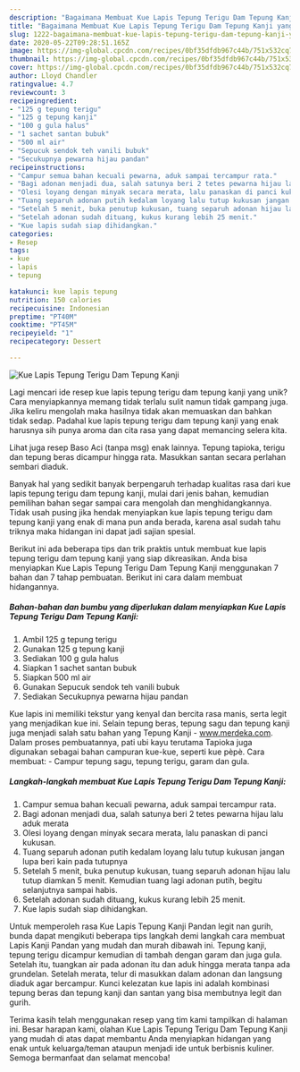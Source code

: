 ```yaml
---
description: "Bagaimana Membuat Kue Lapis Tepung Terigu Dam Tepung Kanji yang Sempurna"
title: "Bagaimana Membuat Kue Lapis Tepung Terigu Dam Tepung Kanji yang Sempurna"
slug: 1222-bagaimana-membuat-kue-lapis-tepung-terigu-dam-tepung-kanji-yang-sempurna
date: 2020-05-22T09:28:51.165Z
image: https://img-global.cpcdn.com/recipes/0bf35dfdb967c44b/751x532cq70/kue-lapis-tepung-terigu-dam-tepung-kanji-foto-resep-utama.jpg
thumbnail: https://img-global.cpcdn.com/recipes/0bf35dfdb967c44b/751x532cq70/kue-lapis-tepung-terigu-dam-tepung-kanji-foto-resep-utama.jpg
cover: https://img-global.cpcdn.com/recipes/0bf35dfdb967c44b/751x532cq70/kue-lapis-tepung-terigu-dam-tepung-kanji-foto-resep-utama.jpg
author: Lloyd Chandler
ratingvalue: 4.7
reviewcount: 3
recipeingredient:
- "125 g tepung terigu"
- "125 g tepung kanji"
- "100 g gula halus"
- "1 sachet santan bubuk"
- "500 ml air"
- "Sepucuk sendok teh vanili bubuk"
- "Secukupnya pewarna hijau pandan"
recipeinstructions:
- "Campur semua bahan kecuali pewarna, aduk sampai tercampur rata."
- "Bagi adonan menjadi dua, salah satunya beri 2 tetes pewarna hijau lalu aduk merata"
- "Olesi loyang dengan minyak secara merata, lalu panaskan di panci kukusan."
- "Tuang separuh adonan putih kedalam loyang lalu tutup kukusan jangan lupa beri kain pada tutupnya"
- "Setelah 5 menit, buka penutup kukusan, tuang separuh adonan hijau lalu tutup diamkan 5 menit. Kemudian tuang lagi adonan putih, begitu selanjutnya sampai habis."
- "Setelah adonan sudah dituang, kukus kurang lebih 25 menit."
- "Kue lapis sudah siap dihidangkan."
categories:
- Resep
tags:
- kue
- lapis
- tepung

katakunci: kue lapis tepung 
nutrition: 150 calories
recipecuisine: Indonesian
preptime: "PT40M"
cooktime: "PT45M"
recipeyield: "1"
recipecategory: Dessert

---
```



![Kue Lapis Tepung Terigu Dam Tepung Kanji](https://img-global.cpcdn.com/recipes/0bf35dfdb967c44b/751x532cq70/kue-lapis-tepung-terigu-dam-tepung-kanji-foto-resep-utama.jpg)

Lagi mencari ide resep kue lapis tepung terigu dam tepung kanji yang unik? Cara menyiapkannya memang tidak terlalu sulit namun tidak gampang juga. Jika keliru mengolah maka hasilnya tidak akan memuaskan dan bahkan tidak sedap. Padahal kue lapis tepung terigu dam tepung kanji yang enak harusnya sih punya aroma dan cita rasa yang dapat memancing selera kita.

Lihat juga resep Baso Aci (tanpa msg) enak lainnya. Tepung tapioka, terigu dan tepung beras dicampur hingga rata. Masukkan santan secara perlahan sembari diaduk.

Banyak hal yang sedikit banyak berpengaruh terhadap kualitas rasa dari kue lapis tepung terigu dam tepung kanji, mulai dari jenis bahan, kemudian pemilihan bahan segar sampai cara mengolah dan menghidangkannya. Tidak usah pusing jika hendak menyiapkan kue lapis tepung terigu dam tepung kanji yang enak di mana pun anda berada, karena asal sudah tahu triknya maka hidangan ini dapat jadi sajian spesial.


Berikut ini ada beberapa tips dan trik praktis untuk membuat kue lapis tepung terigu dam tepung kanji yang siap dikreasikan. Anda bisa menyiapkan Kue Lapis Tepung Terigu Dam Tepung Kanji menggunakan 7 bahan dan 7 tahap pembuatan. Berikut ini cara dalam membuat hidangannya.

<!--inarticleads1-->

##### Bahan-bahan dan bumbu yang diperlukan dalam menyiapkan Kue Lapis Tepung Terigu Dam Tepung Kanji:

1. Ambil 125 g tepung terigu
1. Gunakan 125 g tepung kanji
1. Sediakan 100 g gula halus
1. Siapkan 1 sachet santan bubuk
1. Siapkan 500 ml air
1. Gunakan Sepucuk sendok teh vanili bubuk
1. Sediakan Secukupnya pewarna hijau pandan


Kue lapis ini memiliki tekstur yang kenyal dan bercita rasa manis, serta legit yang menjadikan kue ini. Selain tepung beras, tepung sagu dan tepung kanji juga menjadi salah satu bahan yang Tepung Kanji - www.merdeka.com. Dalam proses pembuatannya, pati ubi kayu terutama Tapioka juga digunakan sebagai bahan campuran kue-kue, seperti kue pèpè. Cara membuat: - Campur tepung sagu, tepung terigu, garam dan gula. 

<!--inarticleads2-->

##### Langkah-langkah membuat Kue Lapis Tepung Terigu Dam Tepung Kanji:

1. Campur semua bahan kecuali pewarna, aduk sampai tercampur rata.
1. Bagi adonan menjadi dua, salah satunya beri 2 tetes pewarna hijau lalu aduk merata
1. Olesi loyang dengan minyak secara merata, lalu panaskan di panci kukusan.
1. Tuang separuh adonan putih kedalam loyang lalu tutup kukusan jangan lupa beri kain pada tutupnya
1. Setelah 5 menit, buka penutup kukusan, tuang separuh adonan hijau lalu tutup diamkan 5 menit. Kemudian tuang lagi adonan putih, begitu selanjutnya sampai habis.
1. Setelah adonan sudah dituang, kukus kurang lebih 25 menit.
1. Kue lapis sudah siap dihidangkan.


Untuk memperoleh rasa Kue Lapis Tepung Kanji Pandan legit nan gurih, bunda dapat mengikuti beberapa tips langkah demi langkah cara membuat Lapis Kanji Pandan yang mudah dan murah dibawah ini. Tepung kanji, tepung terigu dicampur kemudian di tambah dengan garam dan juga gula. Setelah itu, tuangkan air pada adonan itu dan aduk hingga merata tanpa ada grundelan. Setelah merata, telur di masukkan dalam adonan dan langsung diaduk agar bercampur. Kunci kelezatan kue lapis ini adalah kombinasi tepung beras dan tepung kanji dan santan yang bisa membutnya legit dan gurih. 

Terima kasih telah menggunakan resep yang tim kami tampilkan di halaman ini. Besar harapan kami, olahan Kue Lapis Tepung Terigu Dam Tepung Kanji yang mudah di atas dapat membantu Anda menyiapkan hidangan yang enak untuk keluarga/teman ataupun menjadi ide untuk berbisnis kuliner. Semoga bermanfaat dan selamat mencoba!
